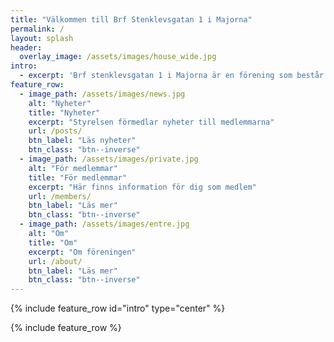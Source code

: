 ```yaml
---
title: "Välkommen till Brf Stenklevsgatan 1 i Majorna"
permalink: /
layout: splash
header:
  overlay_image: /assets/images/house_wide.jpg
intro: 
  - excerpt: 'Brf stenklevsgatan 1 i Majorna är en förening som består av 27 lägenheter. Huset byggdes 1937 och föreningen bildades 2011.' 
feature_row:
  - image_path: /assets/images/news.jpg
    alt: "Nyheter"
    title: "Nyheter"
    excerpt: "Styrelsen förmedlar nyheter till medlemmarna"
    url: /posts/
    btn_label: "Läs nyheter"
    btn_class: "btn--inverse"
  - image_path: /assets/images/private.jpg
    alt: "För medlemmar"
    title: "För medlemmar"
    excerpt: "Här finns information för dig som medlem"
    url: /members/
    btn_label: "Läs mer"
    btn_class: "btn--inverse"
  - image_path: /assets/images/entre.jpg
    alt: "Om"
    title: "Om"
    excerpt: "Om föreningen"
    url: /about/
    btn_label: "Läs mer"
    btn_class: "btn--inverse"
---
```

{% include feature_row id="intro" type="center" %}

{% include feature_row %}